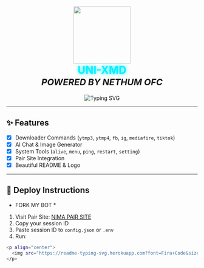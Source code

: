<h1 align="center">
  <img src="https://files.catbox.moe/jsbi4r.png" width="150"/><br>
  <span style="color: #00f0ff; text-shadow: 0 0 10px #00f0ff;">UNI-XMD</span><br>
  <sub><i>POWERED BY NETHUM OFC</i></sub>
</h1>

<p align="center">
  <img src="https://readme-typing-svg.herokuapp.com?font=Fira+Code&size=25&pause=1000&color=00FF00&center=true&vCenter=true&width=435&lines=Welcome+to+UNI-XMD;Powerful+Whatsapp+Bot+Base;By+NETHUM+OFC" alt="Typing SVG" />
</p>

---

## ✨ Features

- [x] Downloader Commands (`ytmp3`, `ytmp4`, `fb`, `ig`, `mediafire`, `tiktok`)
- [x] AI Chat & Image Generator
- [x] System Tools (`alive`, `menu`, `ping`, `restart`, `setting`)
- [x] Pair Site Integration
- [x] Beautiful README & Logo

---

## 🚀 Deploy Instructions
* FORK MY BOT *
1. Visit Pair Site: [NIMA PAIR SITE](https://nima-web-pair-2-3.onrender.com)
2. Copy your session ID
3. Paste session ID to `config.json` or `.env`
4. Run:
```bash
<p align="center">
  <img src="https://readme-typing-svg.herokuapp.com?font=Fira+Code&size=25&pause=1000&color=00FF00&center=true&vCenter=true&width=435&lines=Welcome+to+UNI-XMD;Powerful+Whatsapp+Bot+Base;By+NETHUM+OFC" alt="Typing SVG" />
</p>
